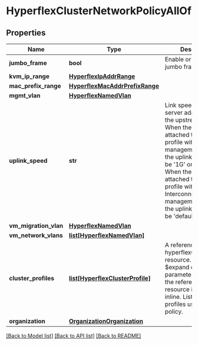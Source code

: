# HyperflexClusterNetworkPolicyAllOf

## Properties
Name | Type | Description | Notes
------------ | ------------- | ------------- | -------------
**jumbo_frame** | **bool** | Enable or disable jumbo frames.   | [optional] 
**kvm_ip_range** | [**HyperflexIpAddrRange**](HyperflexIpAddrRange.md) |  | [optional] 
**mac_prefix_range** | [**HyperflexMacAddrPrefixRange**](HyperflexMacAddrPrefixRange.md) |  | [optional] 
**mgmt_vlan** | [**HyperflexNamedVlan**](HyperflexNamedVlan.md) |  | [optional] 
**uplink_speed** | **str** | Link speed of the server adapter port to the upstream switch. When the policy is attached to a cluster profile with EDGE management platform, the uplink speed can be &#39;1G&#39; or &#39;10G&#39;. When the policy is attached to a cluster profile with Fabric Interconnect management platform, the uplink speed can be &#39;default&#39; only.   | [optional] [default to 'default']
**vm_migration_vlan** | [**HyperflexNamedVlan**](HyperflexNamedVlan.md) |  | [optional] 
**vm_network_vlans** | [**list[HyperflexNamedVlan]**](HyperflexNamedVlan.md) |  | [optional] 
**cluster_profiles** | [**list[HyperflexClusterProfile]**](HyperflexClusterProfile.md) | A reference to a hyperflexClusterProfile resource. When the $expand query parameter is specified, the referenced resource is returned inline. List of cluster profiles using this policy.  | [optional] 
**organization** | [**OrganizationOrganization**](.md) |  | [optional] 

[[Back to Model list]](../README.md#documentation-for-models) [[Back to API list]](../README.md#documentation-for-api-endpoints) [[Back to README]](../README.md)


